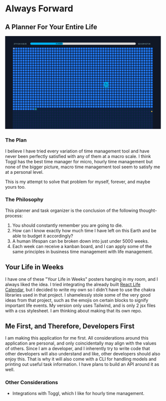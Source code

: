 # Always Forward

## A Planner For Your Entire Life

![Your life in weeks](./resources/images/docs/lifeweeks.png)

### The Plan
I believe I have tried every variation of time management tool and have never been perfectly satisfied with any of them at a macro scale. I think Toggl has the best time manager for micro, hourly time management but none of the bigger picture, macro time management tool seem to satisfy me at a personal level.

This is my attempt to solve that problem for myself, forever, and maybe yours too.

### The Philosophy
This planner and task organizer is the conclusion of the following thought-process:

1. You should constantly remember you are going to die.
2. How can I know exactly how much time I have left on this Earth and be able to budget it accordingly?
3. A human lifespan can be broken down into just under 5000 weeks.
4. Each week can receive a kanban board, and I can apply some of the same principles in business time management with life management.

## Your Life in Weeks
I have one of these "Your Life in Weeks" posters hanging in my room, and I always liked the idea. I tried integrating the already built [React Life Calendar](https://github.com/ngduc/life-calendar), but I decided to write my own so I didn't have to use the chakra libraries used in that project. I shamelessly stole some of the very good ideas from that project, such as the emojis on certain blocks to signify important life events. My version only uses Tailwind, and is only 2 jsx files with a css stylesheet. I am thinking about making that its own repo. 

## Me First, and Therefore, Developers First
I am making this application for me first. All considerations around this application are personal, and only coincidentally may align with the values of others. Since I am a developer, and I inherently try to write code that other developers will also understand and like, other developers should also enjoy this. That is why it will also come with a CLI for handling models and printing out useful task information. I have plans to build an API around it as well. 

### Other Considerations
- Integrations with Toggl, which I like for hourly time management.